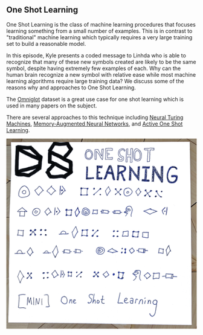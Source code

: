 ## One Shot Learning

One Shot Learning is the class of machine learning procedures that focuses learning something from a small number of examples.  This is in contrast to "traditional" machine learning which typically requires a very large training set to build a reasonable model.

In this episode, Kyle presents a coded message to Linhda who is able to recognize that many of these new symbols created are likely to be the same symbol, despite having extremely few examples of each.  Why can the human brain recognize a new symbol with relative ease while most machine learning algorithms require large training data?  We discuss some of the reasons why and approaches to One Shot Learning.

The [Omniglot](https://www.omniglot.com/) dataset is a great use case for one shot learning which is used in many papers on the subject.

There are several approaches to this technique including [Neural Turing Machines](https://arxiv.org/abs/1410.5401), [Memory-Augmented Neural Networks](https://arxiv.org/abs/1605.06065), and [Active One Shot Learning](https://cs.stanford.edu/~woodward/papers/active_one_shot_learning_2016.pdf).

<img width=800 src="src-one-shot-learning/oneshot.png" />
